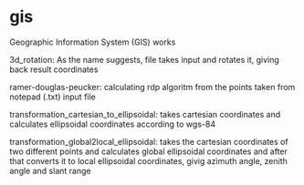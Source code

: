# gis
Geographic Information System (GIS) works


3d_rotation: As the name suggests, file takes input and rotates it, giving back result coordinates


ramer-douglas-peucker: calculating rdp algoritm from the points taken from notepad (.txt) input file


transformation_cartesian_to_ellipsoidal: takes cartesian coordinates and calculates ellipsoidal coordinates according to wgs-84



transformation_global2local_ellipsoidal: takes the cartesian coordinates of two different points and calculates global ellipsoidal coordinates and after that converts it to local ellipsoidal coordinates, givig azimuth angle, zenith angle and slant range
